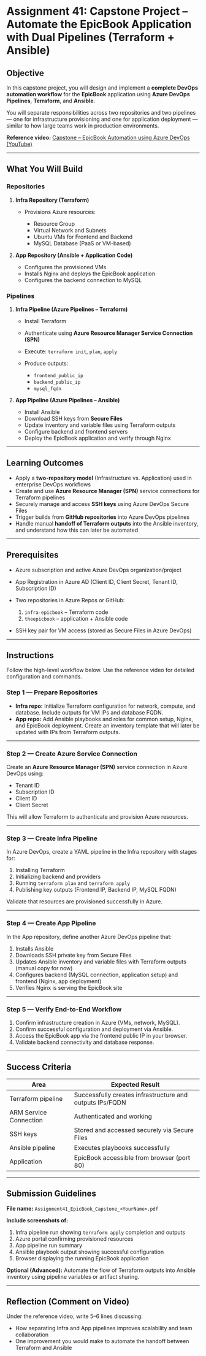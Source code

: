 # Assignment 41: **Capstone Project – Automate the EpicBook Application with Dual Pipelines (Terraform + Ansible)**

## Objective

In this capstone project, you will design and implement a **complete DevOps automation workflow** for the **EpicBook** application using **Azure DevOps Pipelines**, **Terraform**, and **Ansible**.

You will separate responsibilities across two repositories and two pipelines — one for infrastructure provisioning and one for application deployment — similar to how large teams work in production environments.

**Reference video:** [Capstone – EpicBook Automation using Azure DevOps (YouTube)](https://youtu.be/mmQ4PzZo_Xw)

---

## What You Will Build

### Repositories

1. **Infra Repository (Terraform)**

   * Provisions Azure resources:

     * Resource Group
     * Virtual Network and Subnets
     * Ubuntu VMs for Frontend and Backend
     * MySQL Database (PaaS or VM-based)

2. **App Repository (Ansible + Application Code)**

   * Configures the provisioned VMs
   * Installs Nginx and deploys the EpicBook application
   * Configures the backend connection to MySQL

### Pipelines

1. **Infra Pipeline (Azure Pipelines – Terraform)**

   * Install Terraform
   * Authenticate using **Azure Resource Manager Service Connection (SPN)**
   * Execute: `terraform init`, `plan`, `apply`
   * Produce outputs:

     * `frontend_public_ip`
     * `backend_public_ip`
     * `mysql_fqdn`

2. **App Pipeline (Azure Pipelines – Ansible)**

   * Install Ansible
   * Download SSH keys from **Secure Files**
   * Update inventory and variable files using Terraform outputs
   * Configure backend and frontend servers
   * Deploy the EpicBook application and verify through Nginx

---

## Learning Outcomes

* Apply a **two-repository model** (Infrastructure vs. Application) used in enterprise DevOps workflows
* Create and use **Azure Resource Manager (SPN)** service connections for Terraform pipelines
* Securely manage and access **SSH keys** using Azure DevOps Secure Files
* Trigger builds from **GitHub repositories** into Azure DevOps pipelines
* Handle manual **handoff of Terraform outputs** into the Ansible inventory, and understand how this can later be automated

---

## Prerequisites

* Azure subscription and active Azure DevOps organization/project
* App Registration in Azure AD (Client ID, Client Secret, Tenant ID, Subscription ID)
* Two repositories in Azure Repos or GitHub:

  1. `infra-epicbook` – Terraform code
  2. `theepicbook` – application + Ansible code
* SSH key pair for VM access (stored as Secure Files in Azure DevOps)

---

## Instructions

Follow the high-level workflow below. Use the reference video for detailed configuration and commands.

### Step 1 — Prepare Repositories

* **Infra repo:** Initialize Terraform configuration for network, compute, and database.
  Include outputs for VM IPs and database FQDN.
* **App repo:** Add Ansible playbooks and roles for common setup, Nginx, and EpicBook deployment.
  Create an inventory template that will later be updated with IPs from Terraform outputs.

---

### Step 2 — Create Azure Service Connection

Create an **Azure Resource Manager (SPN)** service connection in Azure DevOps using:

* Tenant ID
* Subscription ID
* Client ID
* Client Secret

This will allow Terraform to authenticate and provision Azure resources.

---

### Step 3 — Create Infra Pipeline

In Azure DevOps, create a YAML pipeline in the Infra repository with stages for:

1. Installing Terraform
2. Initializing backend and providers
3. Running `terraform plan` and `terraform apply`
4. Publishing key outputs (Frontend IP, Backend IP, MySQL FQDN)

Validate that resources are provisioned successfully in Azure.

---

### Step 4 — Create App Pipeline

In the App repository, define another Azure DevOps pipeline that:

1. Installs Ansible
2. Downloads SSH private key from Secure Files
3. Updates Ansible inventory and variable files with Terraform outputs (manual copy for now)
4. Configures backend (MySQL connection, application setup) and frontend (Nginx, app deployment)
5. Verifies Nginx is serving the EpicBook site

---

### Step 5 — Verify End-to-End Workflow

1. Confirm infrastructure creation in Azure (VMs, network, MySQL).
2. Confirm successful configuration and deployment via Ansible.
3. Access the EpicBook app via the frontend public IP in your browser.
4. Validate backend connectivity and database response.

---

## Success Criteria

| Area                   | Expected Result                                          |
| ---------------------- | -------------------------------------------------------- |
| Terraform pipeline     | Successfully creates infrastructure and outputs IPs/FQDN |
| ARM Service Connection | Authenticated and working                                |
| SSH keys               | Stored and accessed securely via Secure Files            |
| Ansible pipeline       | Executes playbooks successfully                          |
| Application            | EpicBook accessible from browser (port 80)               |

---

## Submission Guidelines

**File name:**
`Assignment41_EpicBook_Capstone_<YourName>.pdf`

**Include screenshots of:**

1. Infra pipeline run showing `terraform apply` completion and outputs
2. Azure portal confirming provisioned resources
3. App pipeline run summary
4. Ansible playbook output showing successful configuration
5. Browser displaying the running EpicBook application

**Optional (Advanced):**
Automate the flow of Terraform outputs into Ansible inventory using pipeline variables or artifact sharing.

---

## Reflection (Comment on Video)

Under the reference video, write 5–6 lines discussing:

* How separating Infra and App pipelines improves scalability and team collaboration
* One improvement you would make to automate the handoff between Terraform and Ansible
